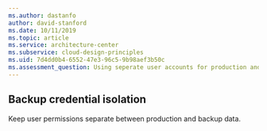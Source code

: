 ```yaml
---
ms.author: dastanfo
author: david-stanford
ms.date: 10/11/2019
ms.topic: article
ms.service: architecture-center
ms.subservice: cloud-design-principles
ms.uid: 7d4dd0b4-6552-47e3-96c5-9b98aef3b50c
ms.assessment_question: Using seperate user accounts for production and backup databases
---
```

## Backup credential isolation

Keep user permissions separate between production and backup data.
